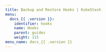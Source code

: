 ```yaml
---
title: Backup and Restore Hooks | KubeStash
menu:
  docs_{{ .version }}:
    identifier: hooks
    name: Hooks
    parent: guides
    weight: 115
menu_name: docs_{{ .version }}
---
```

